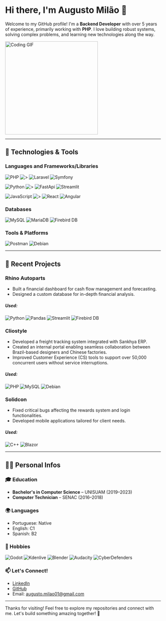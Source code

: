# Hi there, I'm Augusto Milão 👋

Welcome to my GitHub profile! I'm a **Backend Developer** with over 5 years of experience, primarily working with **PHP**. I love building robust systems, solving complex problems, and learning new technologies along the way.



<p align="left">
  <img src="https://media.giphy.com/media/qgQUggAC3Pfv687qPC/giphy.gif" width="300" alt="Coding GIF">
</p>

---

## 🔧 Technologies & Tools

### Languages and Frameworks/Libraries
![PHP](https://img.shields.io/badge/PHP-777BB4?style=for-the-badge&logo=php&logoColor=white)
![>](https://img.shields.io/badge/%3E-606060?style=for-the-badge)
![Laravel](https://img.shields.io/badge/Laravel-ED2F03?style=for-the-badge&logo=laravel&logoColor=white)
![Symfony](https://img.shields.io/badge/Symfony-000000?style=for-the-badge&logo=symfony&logoColor=white)

![Python](https://img.shields.io/badge/Python-3776AB?style=for-the-badge&logo=python&logoColor=white)
![>](https://img.shields.io/badge/%3E-606060?style=for-the-badge)
![FastApi](https://img.shields.io/badge/FastApi-009688?style=for-the-badge&logo=fastapi&logoColor=white)
![Streamlit](https://img.shields.io/badge/Streamlit-FF4B4B?style=for-the-badge&logo=streamlit&logoColor=white)

![JavaScript](https://img.shields.io/badge/JavaScript-F7DF1E?style=for-the-badge&logo=javascript&logoColor=black) ![>](https://img.shields.io/badge/%3E-606060?style=for-the-badge) ![React](https://img.shields.io/badge/React-0088CC?style=for-the-badge&logo=react&logoColor=black) ![Angular](https://img.shields.io/badge/Angular-0F0F11?style=for-the-badge&logo=angular&logoColor=white)

### Databases 
![MySQL](https://img.shields.io/badge/MySQL-4479A1?style=for-the-badge&logo=mysql&logoColor=white)
![MariaDB](https://img.shields.io/badge/MariaDB-003545?style=for-the-badge&logo=mariadb&logoColor=white)
![Firebird DB](https://img.shields.io/badge/Firebird-FF7900?style=for-the-badge&logo=firebird&logoColor=white)

### Tools & Platforms  
![Postman](https://img.shields.io/badge/Postman-FF6C37?style=for-the-badge&logo=postman&logoColor=white)
![Debian](https://img.shields.io/badge/Debian_Server-A81D33?style=for-the-badge&logo=debian&logoColor=white)

---

## 🚀 Recent Projects

### Rhino Autoparts  
- Built a financial dashboard for cash flow management and forecasting.  
- Designed a custom database for in-depth financial analysis.
##### Used:
![Python](https://img.shields.io/badge/Python-3776AB?style=for-the-badge&logo=python&logoColor=white)
![Pandas](https://img.shields.io/badge/Pandas-150458?style=for-the-badge&logo=pandas&logoColor=white)
![Streamlit](https://img.shields.io/badge/Streamlit-FF4B4B?style=for-the-badge&logo=streamlit&logoColor=white)
![Firebird DB](https://img.shields.io/badge/Firebird-FF7900?style=for-the-badge&logo=firebird&logoColor=white)

### Cliostyle  
- Developed a freight tracking system integrated with Sankhya ERP.  
- Created an internal portal enabling seamless collaboration between Brazil-based designers and Chinese factories.  
- Improved Customer Experience (CS) tools to support over 50,000 concurrent users without service interruptions.
##### Used:
![PHP](https://img.shields.io/badge/PHP-777BB4?style=for-the-badge&logo=php&logoColor=white)
![MySQL](https://img.shields.io/badge/MySQL-4479A1?style=for-the-badge&logo=mysql&logoColor=white)
![Debian](https://img.shields.io/badge/Debian_Server-A81D33?style=for-the-badge&logo=debian&logoColor=white)

### Solidcon  
- Fixed critical bugs affecting the rewards system and login functionalities.  
- Developed mobile applications tailored for client needs.
##### Used:
![C++](https://img.shields.io/badge/C++-00599C?style=for-the-badge&logo=c++&logoColor=white)
![Blazor](https://img.shields.io/badge/Blazor-512BD4?style=for-the-badge&logo=blazor&logoColor=white)


---
## 🙋‍♂️ Personal Infos

### 🎓 Education

- **Bachelor's in Computer Science** – UNISUAM (2019–2023)  
- **Computer Technician** – SENAC (2016–2018)  

### 🌍 Languages

- Portuguese: Native
- English: C1  
- Spanish: B2

### 🎯 Hobbies

![Godot](https://img.shields.io/badge/Godot-478CBF?style=for-the-badge&logo=godotengine&logoColor=white)
![Kdenlive](https://img.shields.io/badge/Kdenlive-527EB2?style=for-the-badge&logo=kdenlive&logoColor=white)
![Blender](https://img.shields.io/badge/Blender-E87D0D?style=for-the-badge&logo=blender&logoColor=white)
![Audacity](https://img.shields.io/badge/Audacity-0000CC?style=for-the-badge&logo=audacity&logoColor=white)
![CyberDefenders](https://img.shields.io/badge/Cyber_Defenders-335EEA?style=for-the-badge&logo=cyberdefenders&logoColor=white)



### 📫 Let's Connect!

- [LinkedIn](https://linkedin.com/in/augustomilao/)  
- [GitHub](https://github.com/augustomilao)  
- Email: augusto.milao01@gmail.com  

---

Thanks for visiting! Feel free to explore my repositories and connect with me. Let's build something amazing together! 🚀
